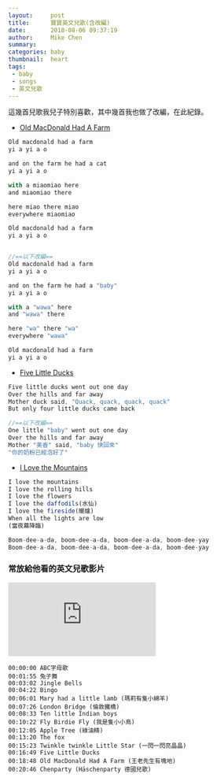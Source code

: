 ```yaml
---
layout:     post
title:      寶寶英文兒歌(含改編)
date:       2018-08-06 09:37:19
author:     Mike Chen
summary:    
categories: baby
thumbnail:  heart
tags:
 - baby
 - songs
 - 英文兒歌
---
```


這幾首兒歌我兒子特別喜歡，其中幾首我也做了改編，在此紀錄。

* [Old MacDonald Had A Farm](https://www.youtube.com/watch?v=lxBdN_8ltR8)

```js
Old macdonald had a farm
yi a yi a o

and on the farm he had a cat
yi a yi a o

with a miaomiao here
and miaomiao there

here miao there miao
everywhere miaomiao

Old macdonald had a farm
yi a yi a o


//==以下改編==
Old macdonald had a farm
yi a yi a o

and on the farm he had a "baby"
yi a yi a o

with a "wawa" here
and "wawa" there

here "wa" there "wa"
everywhere "wawa"

Old macdonald had a farm
yi a yi a o

```

* [Five Little Ducks](https://www.youtube.com/watch?v=5NUiGQpQFAM)

```js
Five little ducks went out one day 
Over the hills and far away
Mother duck said, "Quack, quack, quack, quack"
But only four little ducks came back

//==以下改編==
One little "baby" went out one day 
Over the hills and far away
Mother "美香" said, "baby 快回來"
"你的奶粉已經泡好了"

```

* [I Love the Mountains](https://www.youtube.com/watch?v=VCPg3Bx1vf0)

```js
I love the mountains 
I love the rolling hills 
I love the flowers
I love the daffodils(水仙)
I love the fireside(暖爐)
When all the lights are low 
(當夜幕降臨)

Boom-dee-a-da, boom-dee-a-da, boom-dee-a-da, boom-dee-yay
Boom-dee-a-da, boom-dee-a-da, boom-dee-a-da, boom-dee-yay
```





### 常放給他看的英文兒歌影片

<div class="videoWrapper">
    <iframe src="https://www.youtube.com/embed/_EdEB_BuSFw" frameborder="0" allow="autoplay; encrypted-media" allowfullscreen></iframe>
</div>

```
00:00:00 ABC字母歌
00:01:55 兔子舞
00:03:02 Jingle Bells
00:04:22 Bingo
00:06:01 Mary had a little lamb (瑪莉有隻小綿羊)
00:07:26 London Bridge (倫敦鐵橋)
00:08:33 Ten little Indian boys
00:10:22 Fly Birdie Fly (我是隻小小鳥)
00:12:05 Apple Tree (綠油精)
00:13:20 The fox
00:15:23 Twinkle twinkle Little Star (一閃一閃亮晶晶)
00:16:49 Five Little Ducks
00:18:48 Old MacDonald Had A Farm (王老先生有塊地)
00:20:46 Chenparty (Häschenparty 德國兒歌)
```